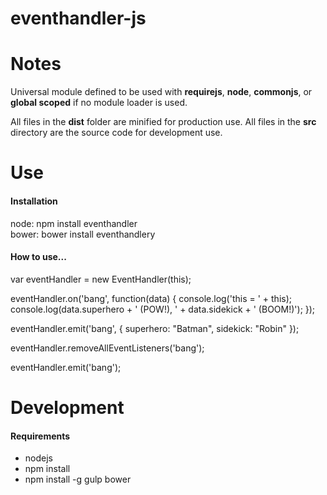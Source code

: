 eventhandler-js
===============

<h1>Notes</h1>

Universal module defined to be used with <b>requirejs</b>, <b>node</b>, <b>commonjs</b>, or <b>global scoped</b> if no module loader is used.

All files in the <b>dist</b> folder are minified for production use.
All files in the <b>src</b> directory are the source code for development use.

<h1>Use</h1>

<h4>Installation</h4>

node: npm install eventhandler<br />
bower: bower install eventhandlery

<h4>How to use...</h4>

var eventHandler = new EventHandler(this);

eventHandler.on('bang', function(data) {
    console.log('this = ' + this);
    console.log(data.superhero + ' (POW!), ' + data.sidekick + ' (BOOM!)');
});

eventHandler.emit('bang', {
    superhero: "Batman",
    sidekick: "Robin"
});

eventHandler.removeAllEventListeners('bang');

eventHandler.emit('bang');

<h1>Development</h1>

<h4>Requirements</h4>

- nodejs
- npm install
- npm install -g gulp bower